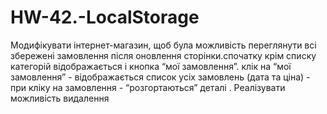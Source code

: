 # HW-42.-LocalStorage
Модифікувати інтернет-магазин, щоб була можливість переглянути всі збережені замовлення після оновлення сторінки.спочатку крім списку категорій відображається і кнопка “мої замовлення”. клік на “мої замовлення” - відображається список усіх замовлень (дата та ціна) - при кліку на замовлення - “розгортаються” деталі . Реалізувати можливість видалення
